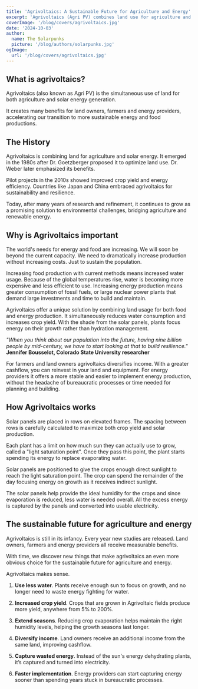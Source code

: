 ```yaml
---
title: 'Agrivoltaics: A Sustainable Future for Agriculture and Energy'
excerpt: 'Agrivoltaics (Agri PV) combines land use for agriculture and solar energy generation, offering innovative solutions for both sustainable food production and energy generation.'
coverImage: '/blog/covers/agrivoltaics.jpg'
date: '2024-10-03'
author:
  name: The Solarpunks
  picture: '/blog/authors/solarpunks.jpg'
ogImage:
  url: '/blog/covers/agrivoltaics.jpg'
---
```


## What is agrivoltaics?

Agrivoltaics (also known as Agri PV) is the simultaneous use of land for both agriculture and solar energy generation.

It creates many benefits for land owners, farmers and energy providers, accelerating our transition to more sustainable energy and food productions.

## The History

Agrivoltaics is combining land for agriculture and solar energy. It emerged in the 1980s after Dr. Goetzberger proposed it to optimize land use. Dr. Weber later emphasized its benefits.

Pilot projects in the 2010s showed improved crop yield and energy efficiency. Countries like Japan and China embraced agrivoltaics for sustainability and resilience.

Today, after many years of research and refinement, it continues to grow as a promising solution to environmental challenges, bridging agriculture and renewable energy.

## Why is Agrivoltaics important

The world's needs for energy and food are increasing. We will soon be beyond the current capacity. We need to dramatically increase production without increasing costs. Just to sustain the population.

Increasing food production with current methods means increased water usage. Because of the global temperatures rise, water is becoming more expensive and less efficient to use.
Increasing energy production means greater consumption of fossil fuels, or large nuclear power plants that demand large investments and time to build and maintain.

Agrivoltaics offer a unique solution by combining land usage for both food and energy production. It simultaneously reduces water consumption and increases crop yield. With the shade from the solar panels, plants focus energy on their growth rather than hydration management.

_"When you think about our population into the future, having nine billion people by mid-century, we have to start looking at that to build resilience."_ **Jennifer Bousselot, Colorado State University researcher**

For farmers and land owners agrivoltaics diversifies income. With a greater cashflow, you can reinvest in your land and equipment. For energy providers it offers a more stable and easier to implement energy production, without the headache of bureaucratic processes or time needed for planning and building.

## How Agrivoltaics works

Solar panels are placed in rows on elevated frames. The spacing between rows is carefully calculated to maximize both crop yield and solar production.

Each plant has a limit on how much sun they can actually use to grow, called a "light saturation point". Once they pass this point, the plant starts spending its energy to replace evaporating water.

Solar panels are positioned to give the crops enough direct sunlight to reach the light saturation point. The crop can spend the remainder of the day focusing energy on growth as it receives indirect sunlight.

The solar panels help provide the ideal humidity for the crops and since evaporation is reduced, less water is needed overall. All the excess energy is captured by the panels and converted into usable electricity.

## The sustainable future for agriculture and energy

Agrivoltaics is still in its infancy. Every year new studies are released. Land owners, farmers and energy providers all receive measurable benefits.

With time, we discover new things that make agrivoltaics an even more obvious choice for the sustainable future for agriculture and energy.

Agrivoltaics makes sense.

1. **Use less water**. Plants receive enough sun to focus on growth, and no longer need to waste energy fighting for water.

2. **Increased crop yield**. Crops that are grown in Agrivoltaic fields produce more yield, anywhere from 5% to 200%.

3. **Extend seasons**. Reducing crop evaporation helps maintain the right humidity levels, helping the growth seasons last longer.

4. **Diversify income**. Land owners receive an additional income from the same land, improving cashflow.

5. **Capture wasted energy**. Instead of the sun's energy dehydrating plants, it’s captured and turned into electricity.

6. **Faster implementation**. Energy providers can start capturing energy sooner than spending years stuck in bureaucratic processes.
